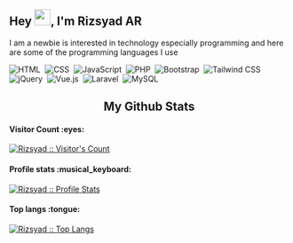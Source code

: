 ## Hey <img src="https://github.com/TheDudeThatCode/TheDudeThatCode/blob/master/Assets/Hi.gif" width="29px">,  I'm Rizsyad AR

<p align='left'>I am a newbie is interested in technology especially programming and here are some of the programming languages ​​I use</p>

![HTML](https://img.shields.io/badge/-HTML-282A36?style=flat&logo=HTML5)&nbsp;
![CSS](https://img.shields.io/badge/-CSS-282A36?style=flat&logo=CSS3&logoColor=1572B6)&nbsp;
![JavaScript](https://img.shields.io/badge/-JavaScript-282A36?style=flat&logo=javascript)&nbsp;
![PHP](https://img.shields.io/badge/-PHP-282A36?style=flat&logo=PHP)&nbsp;
![Bootstrap](https://img.shields.io/badge/-Bootstrap-282A36?style=flat&logo=bootstrap)&nbsp;
![Tailwind CSS](https://img.shields.io/badge/-Tailwind_CSS-282A36?style=flat&logo=tailwind-css)&nbsp;
![jQuery](https://img.shields.io/badge/-jQuery-282A36?style=flat&logo=jquery)&nbsp;
![Vue.js](https://img.shields.io/badge/-Vue.js-282A36?style=flat&logo=vue.js)&nbsp;
![Laravel](https://img.shields.io/badge/-Laravel-282A36?style=flat&logo=laravel)&nbsp;
![MySQL](https://img.shields.io/badge/-MySQL-282A36?style=flat&logo=mysql)&nbsp;

<h2 align="center">My Github Stats</h2>

<h4>Visitor Count :eyes:</h4>
<a href="https://github.com/Rizsyad">
    <img align="center" src="https://profile-counter.glitch.me/{Rizsyad}/count.svg" alt="Rizsyad :: Visitor's Count" />
</a>


<h4>Profile stats :musical_keyboard:</h4>
<a href="https://github.com/Rizsyad">
    <img align="center" src="https://github-readme-stats.vercel.app/api?username=Rizsyad&show_icons=true&include_all_commits=true&hide_border=true&bg_color=282A36&icon_color=686868&title_color=57c7ff&text_color=9aedfe&custom_title=My+Github+Stats" alt="Rizsyad :: Profile Stats" />
</a>


<h4>Top langs :tongue:</h4>
<a href="https://github.com/Rizsyad">
    <img align="center" src="https://github-readme-stats.vercel.app/api/top-langs/?username=Rizsyad&theme=tokyonight&hide_border=true&bg_color=282A36&icon_color=686868&title_color=57c7ff&text_color=9aedfe" alt="Rizsyad :: Top Langs" />
</a>
